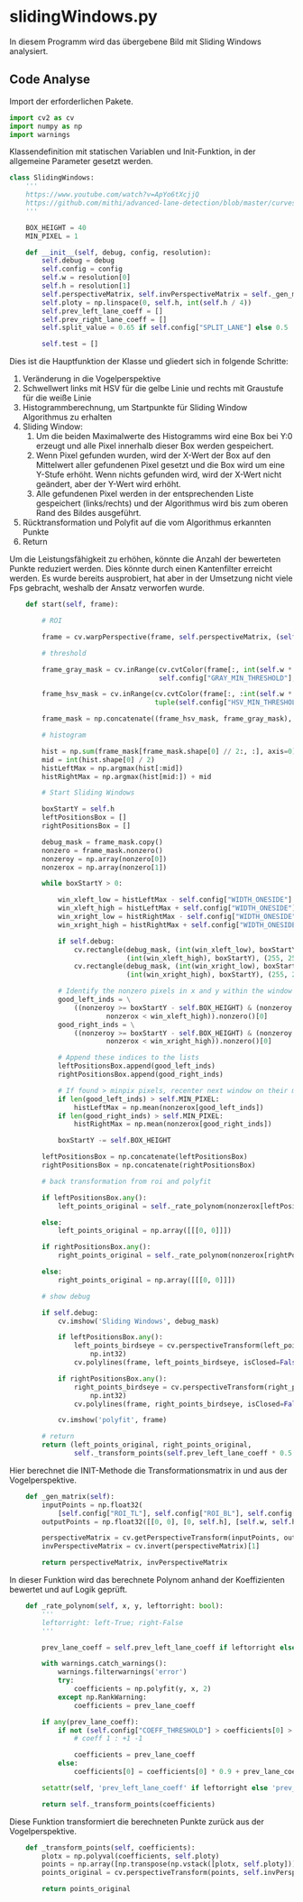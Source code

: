 # slidingWindows.py

In diesem Programm wird das übergebene Bild mit Sliding Windows analysiert.

## Code Analyse

Import der erforderlichen Pakete.

```python
import cv2 as cv
import numpy as np
import warnings
```

Klassendefinition mit statischen Variablen und Init-Funktion, in der allgemeine Parameter gesetzt werden.

```python
class SlidingWindows:
    '''
    https://www.youtube.com/watch?v=ApYo6tXcjjQ
    https://github.com/mithi/advanced-lane-detection/blob/master/curves.py
    '''

    BOX_HEIGHT = 40
    MIN_PIXEL = 1

    def __init__(self, debug, config, resolution):
        self.debug = debug
        self.config = config
        self.w = resolution[0]
        self.h = resolution[1]
        self.perspectiveMatrix, self.invPerspectiveMatrix = self._gen_matrix()
        self.ploty = np.linspace(0, self.h, int(self.h / 4))
        self.prev_left_lane_coeff = []
        self.prev_right_lane_coeff = []
        self.split_value = 0.65 if self.config["SPLIT_LANE"] else 0.5

        self.test = []
```

Dies ist die Hauptfunktion der Klasse und gliedert sich in folgende Schritte:
1. Veränderung in die Vogelperspektive
2. Schwellwert links mit HSV für die gelbe Linie und rechts mit Graustufe für die weiße Linie
3. Histogrammberechnung, um Startpunkte für Sliding Window Algorithmus zu erhalten
4. Sliding Window:
   1. Um die beiden Maximalwerte des Histogramms wird eine Box bei Y:0 erzeugt und 
      alle Pixel innerhalb dieser Box werden gespeichert.
   2. Wenn Pixel gefunden wurden, wird der X-Wert der Box auf den 
      Mittelwert aller gefundenen Pixel gesetzt und die Box wird um eine Y-Stufe erhöht.
      Wenn nichts gefunden wird, wird der X-Wert nicht geändert, aber der Y-Wert wird erhöht.
   3. Alle gefundenen Pixel werden in der entsprechenden Liste gespeichert (links/rechts) 
      und der Algorithmus wird bis zum oberen Rand des Bildes ausgeführt.
5. Rücktransformation und Polyfit auf die vom Algorithmus erkannten Punkte
6. Return

Um die Leistungsfähigkeit zu erhöhen, könnte die Anzahl der bewerteten Punkte reduziert werden. 
Dies könnte durch einen Kantenfilter erreicht werden.
Es wurde bereits ausprobiert, hat aber in der Umsetzung nicht viele Fps gebracht, weshalb der Ansatz verworfen wurde.

```python
    def start(self, frame):

        # ROI

        frame = cv.warpPerspective(frame, self.perspectiveMatrix, (self.w, self.h))

        # threshold

        frame_gray_mask = cv.inRange(cv.cvtColor(frame[:, int(self.w * self.split_value):], cv.COLOR_BGR2GRAY),
                                     self.config["GRAY_MIN_THRESHOLD"], self.config["GRAY_MAX_THRESHOLD"])

        frame_hsv_mask = cv.inRange(cv.cvtColor(frame[:, :int(self.w * self.split_value)], cv.COLOR_BGR2HSV),
                                    tuple(self.config["HSV_MIN_THRESHOLD"]), tuple(self.config["HSV_MAX_THRESHOLD"]))

        frame_mask = np.concatenate((frame_hsv_mask, frame_gray_mask), axis=1)

        # histogram

        hist = np.sum(frame_mask[frame_mask.shape[0] // 2:, :], axis=0)
        mid = int(hist.shape[0] / 2)
        histLeftMax = np.argmax(hist[:mid])
        histRightMax = np.argmax(hist[mid:]) + mid

        # Start Sliding Windows

        boxStartY = self.h
        leftPositionsBox = []
        rightPositionsBox = []

        debug_mask = frame_mask.copy()
        nonzero = frame_mask.nonzero()
        nonzeroy = np.array(nonzero[0])
        nonzerox = np.array(nonzero[1])

        while boxStartY > 0:

            win_xleft_low = histLeftMax - self.config["WIDTH_ONESIDE"]
            win_xleft_high = histLeftMax + self.config["WIDTH_ONESIDE"]
            win_xright_low = histRightMax - self.config["WIDTH_ONESIDE"]
            win_xright_high = histRightMax + self.config["WIDTH_ONESIDE"]

            if self.debug:
                cv.rectangle(debug_mask, (int(win_xleft_low), boxStartY - self.BOX_HEIGHT),
                             (int(win_xleft_high), boxStartY), (255, 255, 255), 2)
                cv.rectangle(debug_mask, (int(win_xright_low), boxStartY - self.BOX_HEIGHT),
                             (int(win_xright_high), boxStartY), (255, 255, 255), 2)

            # Identify the nonzero pixels in x and y within the window
            good_left_inds = \
                ((nonzeroy >= boxStartY - self.BOX_HEIGHT) & (nonzeroy < boxStartY) & (nonzerox >= win_xleft_low) & (
                        nonzerox < win_xleft_high)).nonzero()[0]
            good_right_inds = \
                ((nonzeroy >= boxStartY - self.BOX_HEIGHT) & (nonzeroy < boxStartY) & (nonzerox >= win_xright_low) & (
                        nonzerox < win_xright_high)).nonzero()[0]

            # Append these indices to the lists
            leftPositionsBox.append(good_left_inds)
            rightPositionsBox.append(good_right_inds)

            # If found > minpix pixels, recenter next window on their mean position
            if len(good_left_inds) > self.MIN_PIXEL:
                histLeftMax = np.mean(nonzerox[good_left_inds])
            if len(good_right_inds) > self.MIN_PIXEL:
                histRightMax = np.mean(nonzerox[good_right_inds])

            boxStartY -= self.BOX_HEIGHT

        leftPositionsBox = np.concatenate(leftPositionsBox)
        rightPositionsBox = np.concatenate(rightPositionsBox)

        # back transformation from roi and polyfit

        if leftPositionsBox.any():
            left_points_original = self._rate_polynom(nonzerox[leftPositionsBox], nonzeroy[leftPositionsBox], True)

        else:
            left_points_original = np.array([[[0, 0]]])

        if rightPositionsBox.any():
            right_points_original = self._rate_polynom(nonzerox[rightPositionsBox], nonzeroy[rightPositionsBox], False)

        else:
            right_points_original = np.array([[[0, 0]]])

        # show debug

        if self.debug:
            cv.imshow('Sliding Windows', debug_mask)

            if leftPositionsBox.any():
                left_points_birdseye = cv.perspectiveTransform(left_points_original, self.perspectiveMatrix).astype(
                    np.int32)
                cv.polylines(frame, left_points_birdseye, isClosed=False, color=(255, 0, 0), thickness=8)

            if rightPositionsBox.any():
                right_points_birdseye = cv.perspectiveTransform(right_points_original, self.perspectiveMatrix).astype(
                    np.int32)
                cv.polylines(frame, right_points_birdseye, isClosed=False, color=(0, 255, 0), thickness=8)

            cv.imshow('polyfit', frame)

        # return
        return (left_points_original, right_points_original,
                self._transform_points(self.prev_left_lane_coeff * 0.5 + self.prev_right_lane_coeff * 0.5))
```

Hier berechnet die INIT-Methode die Transformationsmatrix in und aus der Vogelperspektive.

```python
    def _gen_matrix(self):
        inputPoints = np.float32(
            [self.config["ROI_TL"], self.config["ROI_BL"], self.config["ROI_BR"], self.config["ROI_TR"]])
        outputPoints = np.float32([[0, 0], [0, self.h], [self.w, self.h], [self.w, 0]])

        perspectiveMatrix = cv.getPerspectiveTransform(inputPoints, outputPoints)
        invPerspectiveMatrix = cv.invert(perspectiveMatrix)[1]

        return perspectiveMatrix, invPerspectiveMatrix
```

In dieser Funktion wird das berechnete Polynom anhand der Koeffizienten bewertet und auf Logik geprüft.

```python
    def _rate_polynom(self, x, y, leftorright: bool):
        '''
        leftorright: left-True; right-False
        '''

        prev_lane_coeff = self.prev_left_lane_coeff if leftorright else self.prev_right_lane_coeff

        with warnings.catch_warnings():
            warnings.filterwarnings('error')
            try:
                coefficients = np.polyfit(y, x, 2)
            except np.RankWarning:
                coefficients = prev_lane_coeff

        if any(prev_lane_coeff):
            if not (self.config["COEFF_THRESHOLD"] > coefficients[0] > -self.config["COEFF_THRESHOLD"]):
                # coeff 1 : +1 -1

                coefficients = prev_lane_coeff
            else:
                coefficients[0] = coefficients[0] * 0.9 + prev_lane_coeff[0] * 0.1

        setattr(self, 'prev_left_lane_coeff' if leftorright else 'prev_right_lane_coeff', coefficients)

        return self._transform_points(coefficients)
```

Diese Funktion transformiert die berechneten Punkte zurück aus der Vogelperspektive.

```python
    def _transform_points(self, coefficients):
        plotx = np.polyval(coefficients, self.ploty)
        points = np.array([np.transpose(np.vstack([plotx, self.ploty]))])
        points_original = cv.perspectiveTransform(points, self.invPerspectiveMatrix)

        return points_original
```
